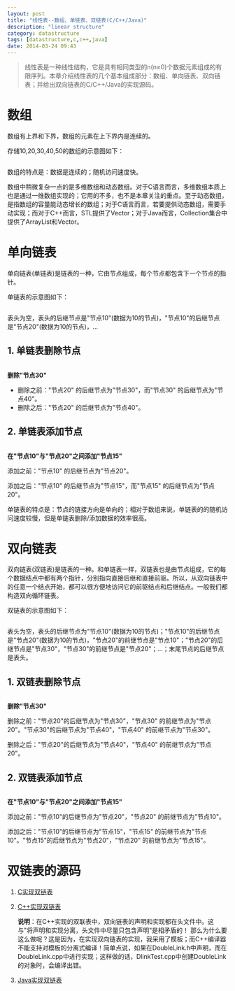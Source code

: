 ```yaml
---
layout: post
title: "线性表--数组、单链表、双链表(C/C++/Java)"
description: "linear structure"
category: datastructure
tags: [datastructure,c,c++,java]
date: 2014-03-24 09:43
---
```




> 线性表是一种线性结构，它是具有相同类型的n(n≥0)个数据元素组成的有限序列。本章介绍线性表的几个基本组成部分：数组、单向链表、双向链表；并给出双向链表的C/C++/Java的实现源码。


<a id="anchor1"></a>
# 数组

数组有上界和下界，数组的元素在上下界内是连续的。

存储10,20,30,40,50的数组的示意图如下：

<a href="https://github.com/wangkuiwu/datastructs_and_algorithm/blob/master/pictures/linear/array_01.jpg?raw=true"><img src="https://github.com/wangkuiwu/datastructs_and_algorithm/blob/master/pictures/linear/array_01.jpg?raw=true" alt="" /></a>

数组的特点是：数据是连续的；随机访问速度快。

数组中稍微复杂一点的是多维数组和动态数组。对于C语言而言，多维数组本质上也是通过一维数组实现的；它用的不多，也不是本章关注的重点。至于动态数组，是指数组的容量能动态增长的数组；对于C语言而言，若要提供动态数组，需要手动实现；而对于C++而言，STL提供了Vector；对于Java而言，Collection集合中提供了ArrayList和Vector。



<a id="anchor2"></a>
# 单向链表

单向链表(单链表)是链表的一种，它由节点组成，每个节点都包含下一个节点的指针。

单链表的示意图如下：

<a href="https://github.com/wangkuiwu/datastructs_and_algorithm/blob/master/pictures/linear/slink_01.jpg?raw=true"><img src="https://github.com/wangkuiwu/datastructs_and_algorithm/blob/master/pictures/linear/slink_01.jpg?raw=true" alt="" /></a>

表头为空，表头的后继节点是"节点10"(数据为10的节点)，"节点10"的后继节点是"节点20"(数据为10的节点)，...


## 1. 单链表删除节点

<a href="https://github.com/wangkuiwu/datastructs_and_algorithm/blob/master/pictures/linear/slink_02.jpg?raw=true"><img src="https://github.com/wangkuiwu/datastructs_and_algorithm/blob/master/pictures/linear/slink_02.jpg?raw=true" alt="" /></a>

 **删除"节点30"**

+ 删除之前："节点20" 的后继节点为"节点30"，而"节点30" 的后继节点为"节点40"。
+ 删除之后："节点20" 的后继节点为"节点40"。


## 2. 单链表添加节点

<a href="https://github.com/wangkuiwu/datastructs_and_algorithm/blob/master/pictures/linear/slink_03.jpg?raw=true"><img src="https://github.com/wangkuiwu/datastructs_and_algorithm/blob/master/pictures/linear/slink_03.jpg?raw=true" alt="" /></a>

**在"节点10"与"节点20"之间添加"节点15"**

添加之前："节点10" 的后继节点为"节点20"。

添加之后："节点10" 的后继节点为"节点15"，而"节点15" 的后继节点为"节点20"。

单链表的特点是：节点的链接方向是单向的；相对于数组来说，单链表的的随机访问速度较慢，但是单链表删除/添加数据的效率很高。



<a id="anchor3"></a>
# 双向链表

双向链表(双链表)是链表的一种。和单链表一样，双链表也是由节点组成，它的每个数据结点中都有两个指针，分别指向直接后继和直接前驱。所以，从双向链表中的任意一个结点开始，都可以很方便地访问它的前驱结点和后继结点。一般我们都构造双向循环链表。

双链表的示意图如下：

<a href="https://github.com/wangkuiwu/datastructs_and_algorithm/blob/master/pictures/linear/dlink_01.jpg?raw=true"><img src="https://github.com/wangkuiwu/datastructs_and_algorithm/blob/master/pictures/linear/dlink_01.jpg?raw=true" alt="" /></a>

表头为空，表头的后继节点为"节点10"(数据为10的节点)；"节点10"的后继节点是"节点20"(数据为10的节点)，"节点20"的前继节点是"节点10"；"节点20"的后继节点是"节点30"，"节点30"的前继节点是"节点20"；...；末尾节点的后继节点是表头。


## 1. 双链表删除节点

<a href="https://github.com/wangkuiwu/datastructs_and_algorithm/blob/master/pictures/linear/dlink_02.jpg?raw=true"><img src="https://github.com/wangkuiwu/datastructs_and_algorithm/blob/master/pictures/linear/dlink_02.jpg?raw=true" alt="" /></a>

**删除"节点30"**

删除之前："节点20"的后继节点为"节点30"，"节点30" 的前继节点为"节点20"。"节点30"的后继节点为"节点40"，"节点40" 的前继节点为"节点30"。

删除之后："节点20"的后继节点为"节点40"，"节点40" 的前继节点为"节点20"。



## 2. 双链表添加节点

<a href="https://github.com/wangkuiwu/datastructs_and_algorithm/blob/master/pictures/linear/dlink_03.jpg?raw=true"><img src="https://github.com/wangkuiwu/datastructs_and_algorithm/blob/master/pictures/linear/dlink_03.jpg?raw=true" alt="" /></a>

**在"节点10"与"节点20"之间添加"节点15"**

添加之前："节点10"的后继节点为"节点20"，"节点20" 的前继节点为"节点10"。

添加之后："节点10"的后继节点为"节点15"，"节点15" 的前继节点为"节点10"。"节点15"的后继节点为"节点20"，"节点20" 的前继节点为"节点15"。


<a id="anchor4"></a>
# 双链表的源码

1. [C实现双链表][link_dlink_c]

2. [C++实现双链表][link_dlink_cplus]

   **说明**：在C++实现的双联表中，双向链表的声明和实现都在头文件中。这与"将声明和实现分离，头文件中尽量只包含声明"是相矛盾的！
那么为什么要这么做呢？这是因为，在实现双向链表的实现，我采用了模板；而C++编译器不能支持对模板的分离式编译！简单点说，如果在DoubleLink.h中声明，而在DoubleLink.cpp中进行实现；这样做的话，DlinkTest.cpp中创建DoubleLink的对象时，会编译出错。

3. [Java实现双链表][link_dlink_java]

[link_dlink_c]: https://github.com/wangkuiwu/datastructs_and_algorithm/tree/master/source/linear/basic/double_link_list/c/var_dlink
[link_dlink_cplus]: https://github.com/wangkuiwu/datastructs_and_algorithm/tree/master/source/linear/basic/double_link_list/cplus/var_dlink
[link_dlink_java]: https://github.com/wangkuiwu/datastructs_and_algorithm/tree/master/source/linear/basic/double_link_list/java/var_dlink



